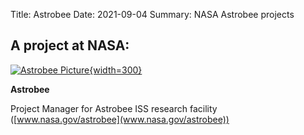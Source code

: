 Title: Astrobee
Date: 2021-09-04 
Summary: NASA Astrobee projects 

## A project at NASA:

[![Astrobee Picture]({static}/images/iss065e389383.jpg "Astrobee"){width=300}](https://www.nasa.gov/astrobee)

**Astrobee**  

Project Manager for Astrobee ISS research facility ([www.nasa.gov/astrobee](www.nasa.gov/astrobee))

